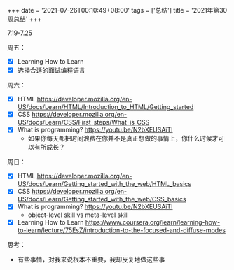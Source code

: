 +++
date = '2021-07-26T00:10:49+08:00'
tags = ['总结']
title = '2021年第30周总结'
+++

7.19-7.25

周五：

- [x] Learning How to Learn
- [x] 选择合适的面试编程语言

周六：

- [x] HTML <https://developer.mozilla.org/en-US/docs/Learn/HTML/Introduction_to_HTML/Getting_started>
- [x] CSS <https://developer.mozilla.org/en-US/docs/Learn/CSS/First_steps/What_is_CSS>
- [x] What is programming? <https://youtu.be/N2bXEUSAiTI>
  - 如果你每天都把时间浪费在你并不是真正想做的事情上，你什么时候才可以有所成长？

周日：

- [x] HTML <https://developer.mozilla.org/en-US/docs/Learn/Getting_started_with_the_web/HTML_basics>
- [x] CSS <https://developer.mozilla.org/en-US/docs/Learn/Getting_started_with_the_web/CSS_basics>
- [x] What is programming? <https://youtu.be/N2bXEUSAiTI>
  - object-level skill vs meta-level skill
- [x] Learning How to Learn <https://www.coursera.org/learn/learning-how-to-learn/lecture/75EsZ/introduction-to-the-focused-and-diffuse-modes>

思考：

- 有些事情，对我来说根本不重要，我却反复地做这些事

